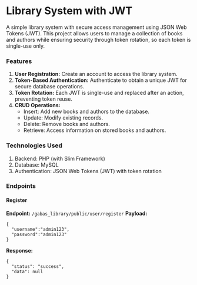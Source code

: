 # Library System with JWT
A simple library system with secure access management using JSON Web Tokens (JWT). This project allows users to manage a collection of books and authors while ensuring security through token rotation, so each token is single-use only.
### Features
1. **User Registration:** Create an account to access the library system.
2. **Token-Based Authentication:** Authenticate to obtain a unique JWT for secure database operations.
3. **Token Rotation:** Each JWT is single-use and replaced after an action, preventing token reuse.
4. **CRUD Operations:**
	- Insert: Add new books and authors to the database.
	- Update: Modify existing records.
	- Delete: Remove books and authors.
	- Retrieve: Access information on stored books and authors.

### Technologies Used
1. Backend: PHP (with Slim Framework)
2. Database: MySQL
3. Authentication: JSON Web Tokens (JWT) with token rotation

### Endpoints
#### Register
**Endpoint:** `/gabas_library/public/user/register`
**Payload:**
```
{
  "username":"admin123",
  "password":"admin123"
}
```
**Response:**
```
{
  "status": "success",
  "data": null
}
```
